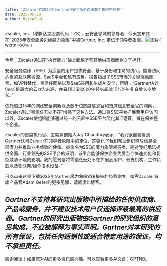 ```yaml
---
title: 'Zscaler在2025年Gartner®安全服务边缘魔力象限中领先'
date: 2025-05-28
author: ByteAILab
---
```


Zscaler, Inc.（纳斯达克股票代码：ZS），云安全领域的领导者，今天宣布其在“2025年安全服务边缘魔力象限”中被Gartner, Inc. 定位于领导者象限。![图片](https://ai-techpark.com/wp-content/uploads/Zscaler-Recognized.jpg){ width=60% }

---
今年，Zscaler通过在“执行能力”轴上超越所有其他供应商而树立了标杆。

安全服务边缘（SSE）为适当的用户提供安全、基于身份和策略的访问，能够访问适当的互联网资源、SaaS平台和私有应用。报告指出了SSE市场的关键驱动因素，如VPN替代、零信任网络以及SaaS采用和生成AI安全，声明：“Gartner估计SaaS是最大的云收入来源，并且预计到2028年将以超过15%的年复合增长率增长。”

依托超过15年的网络安全创新以及数千位首席信息官和首席信息安全官的洞察，Zscaler通过“零信任无处不在”增强了这种方法。通过将SSE平台扩展至用户访问以外，Zscaler使组织能够通过统一的云原生SSE平台简化其IT运营，旨在保护整个企业。

Zscaler的首席执行官、主席兼创始人Jay Chaudhry表示：“我们很自豪看到Gartner认可Zscaler在领导者象限中的定位，这强化了我们帮助组织释放信息全部潜力并推动业务绩效的使命。被命名为SSE的魔力象限领导者，是对我们承诺提供全面、行业领先的SSE平台的证明，该平台能够保护企业免受当今快速变化和复杂威胁环境的影响。我的愿景是将零信任无处不在扩展到用户、分支机构、工作负载以及物联网/操作技术设备。”

可以点击这里下载2025年Gartner魔力象限SSE报告的免费副本。如需Zscaler首席产品官Adam Geller的更多见解，请阅读此博客。

*Gartner不支持其研究出版物中所描绘的任何供应商、产品或服务，并不建议技术用户仅选择评级最高的供应商。Gartner的研究出版物由Gartner的研究组织的意见构成，不应被解释为事实声明。Gartner对本研究的所有保证，包括任何适销性或适合特定用途的保证，均不承担责任。*
---
感谢阅读！如果您对AI的更多资讯感兴趣，可以查看更多AI文章：[GPTNB](https://gptnb.com)。